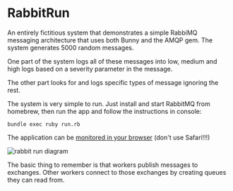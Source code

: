 RabbitRun
=========

An entirely fictitious system that demonstrates a simple RabbiMQ messaging architecture that uses both Bunny and the AMQP gem. The system generates 5000 random messages. 

One part of the system logs all of these messages into low, medium and high logs based on a severity parameter in the message.

The other part looks for and logs specific types of message ignoring the rest.

The system is very simple to run. Just install and start RabbitMQ from homebrew, then run the app and follow the instructions in console:

    bundle exec ruby run.rb    

The application can be [monitored in your browser](http://localhost:15672) (don't use Safari!!!)

![rabbit run diagram](https://github.com/stevecreedon/RabbitRun/blob/master/RabbitRun.png)

The basic thing to remember is that workers publish messages to exchanges. Other workers connect to those exchanges by creating queues they can read from.